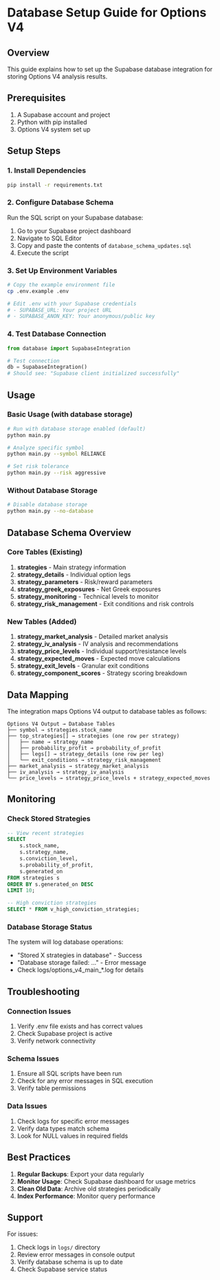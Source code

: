 # Database Setup Guide for Options V4

## Overview
This guide explains how to set up the Supabase database integration for storing Options V4 analysis results.

## Prerequisites
1. A Supabase account and project
2. Python with pip installed
3. Options V4 system set up

## Setup Steps

### 1. Install Dependencies
```bash
pip install -r requirements.txt
```

### 2. Configure Database Schema
Run the SQL script on your Supabase database:
1. Go to your Supabase project dashboard
2. Navigate to SQL Editor
3. Copy and paste the contents of `database_schema_updates.sql`
4. Execute the script

### 3. Set Up Environment Variables
```bash
# Copy the example environment file
cp .env.example .env

# Edit .env with your Supabase credentials
# - SUPABASE_URL: Your project URL
# - SUPABASE_ANON_KEY: Your anonymous/public key
```

### 4. Test Database Connection
```python
from database import SupabaseIntegration

# Test connection
db = SupabaseIntegration()
# Should see: "Supabase client initialized successfully"
```

## Usage

### Basic Usage (with database storage)
```bash
# Run with database storage enabled (default)
python main.py

# Analyze specific symbol
python main.py --symbol RELIANCE

# Set risk tolerance
python main.py --risk aggressive
```

### Without Database Storage
```bash
# Disable database storage
python main.py --no-database
```

## Database Schema Overview

### Core Tables (Existing)
1. **strategies** - Main strategy information
2. **strategy_details** - Individual option legs
3. **strategy_parameters** - Risk/reward parameters
4. **strategy_greek_exposures** - Net Greek exposures
5. **strategy_monitoring** - Technical levels to monitor
6. **strategy_risk_management** - Exit conditions and risk controls

### New Tables (Added)
1. **strategy_market_analysis** - Detailed market analysis
2. **strategy_iv_analysis** - IV analysis and recommendations
3. **strategy_price_levels** - Individual support/resistance levels
4. **strategy_expected_moves** - Expected move calculations
5. **strategy_exit_levels** - Granular exit conditions
6. **strategy_component_scores** - Strategy scoring breakdown

## Data Mapping

The integration maps Options V4 output to database tables as follows:

```
Options V4 Output → Database Tables
├── symbol → strategies.stock_name
├── top_strategies[] → strategies (one row per strategy)
│   ├── name → strategy_name
│   ├── probability_profit → probability_of_profit
│   ├── legs[] → strategy_details (one row per leg)
│   └── exit_conditions → strategy_risk_management
├── market_analysis → strategy_market_analysis
├── iv_analysis → strategy_iv_analysis
└── price_levels → strategy_price_levels + strategy_expected_moves
```

## Monitoring

### Check Stored Strategies
```sql
-- View recent strategies
SELECT 
    s.stock_name,
    s.strategy_name,
    s.conviction_level,
    s.probability_of_profit,
    s.generated_on
FROM strategies s
ORDER BY s.generated_on DESC
LIMIT 10;

-- High conviction strategies
SELECT * FROM v_high_conviction_strategies;
```

### Database Storage Status
The system will log database operations:
- "Stored X strategies in database" - Success
- "Database storage failed: ..." - Error message
- Check logs/options_v4_main_*.log for details

## Troubleshooting

### Connection Issues
1. Verify .env file exists and has correct values
2. Check Supabase project is active
3. Verify network connectivity

### Schema Issues
1. Ensure all SQL scripts have been run
2. Check for any error messages in SQL execution
3. Verify table permissions

### Data Issues
1. Check logs for specific error messages
2. Verify data types match schema
3. Look for NULL values in required fields

## Best Practices

1. **Regular Backups**: Export your data regularly
2. **Monitor Usage**: Check Supabase dashboard for usage metrics
3. **Clean Old Data**: Archive old strategies periodically
4. **Index Performance**: Monitor query performance

## Support

For issues:
1. Check logs in `logs/` directory
2. Review error messages in console output
3. Verify database schema is up to date
4. Check Supabase service status
